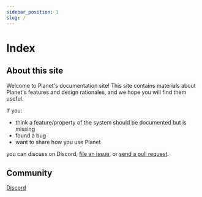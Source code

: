 ```yaml
---
sidebar_position: 1
slug: /
---
```


# Index

## About this site

Welcome to Planet's documentation site! This site contains materials about Planet's features and design rationales, and we hope you will find them useful.

If you:

- think a feature/property of the system should be documented but is missing
- found a bug
- want to share how you use Planet

you can discuss on Discord, [file an issue](https://github.com/BlueLogicLabs/planet-docs/issues), or [send a pull request](https://github.com/BlueLogicLabs/planet-docs/pulls).

## Community

[Discord](https://discord.gg/WRuX5SXQ2u)
